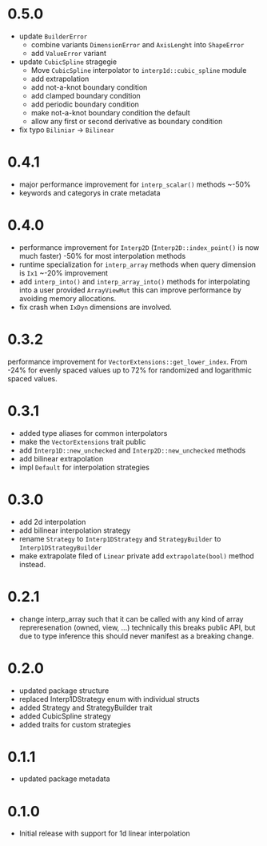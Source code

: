 # 0.5.0
 - update `BuilderError` 
   - combine variants `DimensionError` and `AxisLenght` into `ShapeError`
   - add `ValueError` variant
 - update `CubicSpline` stragegie
   - Move `CubicSpline` interpolator to `interp1d::cubic_spline` module
   - add extrapolation
   - add not-a-knot boundary condition
   - add clamped boundary condition
   - add periodic boundary condition
   - make not-a-knot boundary condition the default
   - allow any first or second derivative as boundary condition
 - fix typo `Biliniar` -> `Bilinear`

# 0.4.1
 - major performance improvement for `interp_scalar()` methods ~-50%
 - keywords and categorys in crate metadata

# 0.4.0
 - performance improvement for `Interp2D` (`Interp2D::index_point()` is now much faster) -50% for most interpolation methods
 - runtime specialization for `interp_array` methods when query dimension is `Ix1` ~-20% improvement
 - add `interp_into()` and `interp_array_into()` methods for interpolating into a user provided `ArrayViewMut`
 this can improve performance by avoiding memory allocations.
 - fix crash when `IxDyn` dimensions are involved.

# 0.3.2
performance improvement for `VectorExtensions::get_lower_index`.
From -24% for evenly spaced values up to 72% for randomized and 
logarithmic spaced values.

# 0.3.1
 - added type aliases for common interpolators
 - make the `VectorExtensions` trait public
 - add `Interp1D::new_unchecked` and `Interp2D::new_unchecked` methods
 - add bilinear extrapolation
 - impl `Default` for interpolation strategies

# 0.3.0
 - add 2d interpolation
 - add bilinear interpolation strategy
 - rename `Strategy` to `Interp1DStrategy` and `StrategyBuilder` to `Interp1DStrategyBuilder`
 - make extrapolate filed of `Linear` private add `extrapolate(bool)` method instead.

# 0.2.1
 - change interp_array such that it can be called with any 
   kind of array repreresenation (owned, view, ...) technically this 
   breaks public API, but due to type inference this should never manifest 
   as a breaking change.

# 0.2.0
 - updated package structure
 - replaced Interp1DStrategy enum with individual structs
 - added Strategy and StrategyBuilder trait
 - added CubicSpline strategy
 - added traits for custom strategies

# 0.1.1
 - updated package metadata

# 0.1.0
 - Initial release with support for 1d linear interpolation
